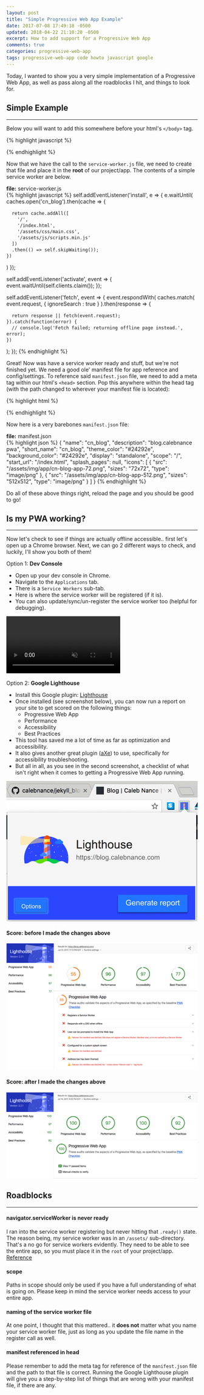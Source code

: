 ```yaml
---
layout: post
title: "Simple Progressive Web App Example"
date: 2017-07-08 17:49:18 -0500
updated: 2018-04-22 21:10:20 -0500
excerpt: How to add support for a Progressive Web App
comments: true
categories: progressive-web-app
tags: progressive-web-app code howto javascript google
---
```

Today, I wanted to show you a very simple implementation of a Progressive Web App, as well as pass along all the roadblocks I hit, and things to look for.  

## Simple Example
* * *

Below you will want to add this somewhere before your html's `</body>` tag.  

{% highlight javascript %}
<script type="text/javascript">
  // is service worker supported?
  if('serviceWorker' in navigator) {
    // service worker registered
    navigator.serviceWorker.register('service-worker.js', { scope: '/' })
      .then(function(registration) {
        // console.log('service worker registered');
      }
    );

    // service worker ready
    navigator.serviceWorker.ready.then(function(registration) {
      // console.log('service worker ready');
    });
  }
</script>
{% endhighlight %}

Now that we have the call to the `service-worker.js` file, we need to create that file and place it in the **root** of our project/app. The contents of a simple service worker are below.  

<div class="highlight-wrapper">
<div class="highlight-file-label"><strong>file:</strong> service-worker.js</div>
{% highlight javascript %}
self.addEventListener('install', e => {
  e.waitUntil(
    caches.open('cn_blog').then(cache => {

      return cache.addAll([
        '/',
        '/index.html',
        '/assets/css/main.css',
        '/assets/js/scripts.min.js'
      ])
      .then(() => self.skipWaiting());
    })
  )
});

self.addEventListener('activate',  event => {
  event.waitUntil(self.clients.claim());
});

self.addEventListener('fetch', event => {
  event.respondWith(
    caches.match(
      event.request, {
        ignoreSearch : true
      }
    ).then(response => {

      return response || fetch(event.request);
    }).catch(function(error) {
      // console.log('Fetch failed; returning offline page instead.', error);
    })
  );
});
{% endhighlight %}
</div>

Great! Now was have a service worker ready and stuff, but we're not finished yet. We need a good ole' manifest file for app reference and config/settings. To reference said `manifest.json` file, we need to add a meta tag within our html's `<head>` section. Pop this anywhere within the head tag (with the path changed to wherever your manifest file is located):

{% highlight html %}
<link rel="manifest" href="/path/to/manifest.json">
{% endhighlight %}

Now here is a very barebones `manifest.json` file:

<div class="highlight-wrapper">
<div class="highlight-file-label"><strong>file:</strong> manifest.json</div>
{% highlight json %}
{
  "name": "cn_blog",
  "description": "blog.calebnance pwa",
  "short_name": "cn_blog",
  "theme_color": "#24292e",
  "background_color": "#24292e",
  "display": "standalone",
  "scope": "/",
  "start_url": "/index.html",
  "splash_pages": null,
  "icons": [
    {
      "src": "/assets/img/app/cn-blog-app-72.png",
      "sizes": "72x72",
      "type": "image/png"
    },
    {
      "src": "/assets/img/app/cn-blog-app-512.png",
      "sizes": "512x512",
      "type": "image/png"
    }
  ]
}
{% endhighlight %}
</div>

Do all of these above things right, reload the page and you should be good to go!  

## Is my PWA working?
* * *

Now let's check to see if things are actually offline accessible.. first let's open up a Chrome browser. Next, we can go 2 different ways to check, and luckily, I'll show you both of them!  

Option 1: **Dev Console**
* Open up your dev console in Chrome.
* Navigate to the `Applications` tab.
* There is a `Service Workers` sub-tab.
* Here is where the service worker will be registered (if it is).
* You can also update/sync/un-register the service worker too (helpful for debugging).

<div class="video-wrapper">
  <video class="video" autoplay loop muted playsinline>
    <source src="/assets/videos/progressive-web-app/console-application.mp4" type="video/mp4">
  </video>
</div>

Option 2: **Google Lighthouse**
* Install this Google plugin: <a href="https://developers.google.com/web/tools/lighthouse/" target="_blank" rel="noopener">Lighthouse</a>
* Once installed (see screenshot below), you can now run a report on your site to get scored on the following things:
  * Progressive Web App
  * Performance
  * Accessibility
  * Best Practices
* This tool has saved me a lot of time as far as optimization and accessibility.
* It also gives another great plugin (<a href="https://chrome.google.com/webstore/detail/axe/lhdoppojpmngadmnindnejefpokejbdd?hl=en-US" target="_blank" rel="noopener">aXe</a>) to use, specifically for accessibility troubleshooting.
* But all in all, as you see in the second screenshot, a checklist of what isn't right when it comes to getting a Progressive Web App running.

<div class="img-wrapper">
  <img class="img" src="/assets/img/progressive-web-app/google-lighthouse-screenshot.png" alt="google lighthouse screenshot">
</div>

#### Score: before I made the changes above
<div class="img-wrapper">
  <img class="img" src="/assets/img/progressive-web-app/google-lighthouse-report_before.png" alt="google lighthouse screenshot before">
</div>

#### Score: after I made the changes above
<div class="img-wrapper">
  <img class="img" src="/assets/img/progressive-web-app/google-lighthouse-report_after.png" alt="google lighthouse screenshot after">
</div>

## Roadblocks
* * *

#### navigator.serviceWorker is never ready
I ran into the service worker registering but never hitting that `.ready()` state. The reason being, my service worker was in an `/assets/` sub-directory. That's a no go for service workers evidently. They need to be able to see the entire app, so you must place it in the `root` of your project/app. <a href="https://stackoverflow.com/questions/29874068/navigator-serviceworker-is-never-ready" target="_blank" rel="noopener">Reference</a>  

#### scope
Paths in scope should only be used if you have a full understanding of what is going on. Please keep in mind the service worker needs access to your entire app.

#### naming of the service worker file
At one point, I thought that this mattered.. it **does not** matter what you name your service worker file, just as long as you update the file name in the register call as well.

#### manifest referenced in head
Please remember to add the meta tag for reference of the `manifest.json` file and the path to that file is correct. Running the Google Lighthouse plugin will give you a step-by-step list of things that are wrong with your manifest file, if there are any.
